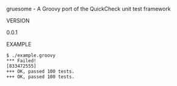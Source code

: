gruesome - A Groovy port of the QuickCheck unit test framework

VERSION

0.0.1

EXAMPLE

	$ ./example.groovy
	*** Failed!
	[833472555]
	+++ OK, passed 100 tests.
	+++ OK, passed 100 tests.